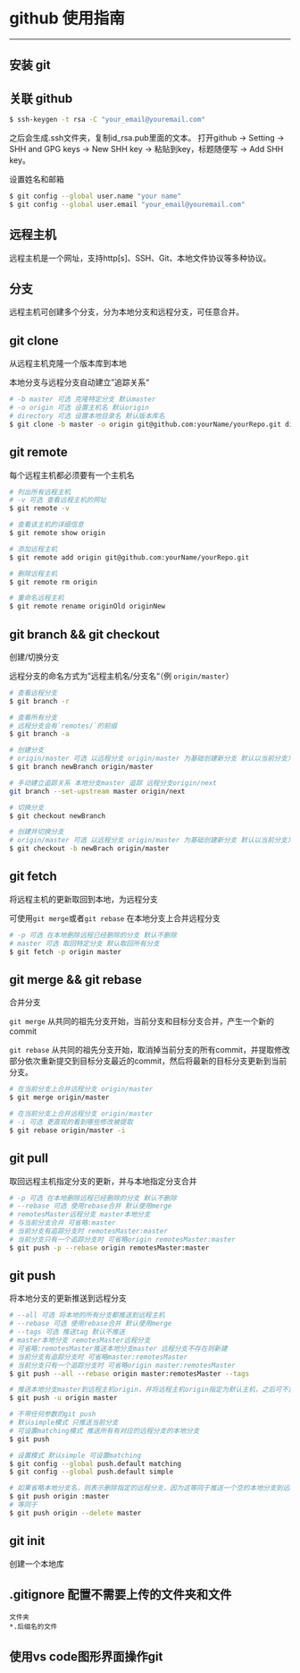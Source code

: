 # github 使用指南

---

## 安装 git

## 关联 github

```bash
$ ssh-keygen -t rsa -C "your_email@youremail.com"
```
之后会生成.ssh文件夹，复制id_rsa.pub里面的文本。
打开github -> Setting -> SHH and GPG keys -> New SHH key -> 粘贴到key，标题随便写 -> Add SHH key。

设置姓名和邮箱

```bash
$ git config --global user.name "your name"
$ git config --global user.email "your_email@youremail.com"
```

## 远程主机

远程主机是一个网址，支持http[s]、SSH、Git、本地文件协议等多种协议。

## 分支

远程主机可创建多个分支，分为本地分支和远程分支，可任意合并。

## git clone

从远程主机克隆一个版本库到本地

本地分支与远程分支自动建立”追踪关系“

```bash
# -b master 可选 克隆特定分支 默认master
# -o origin 可选 设置主机名 默认origin
# directory 可选 设置本地目录名 默认版本库名
$ git clone -b master -o origin git@github.com:yourName/yourRepo.git directory
```

## git remote

每个远程主机都必须要有一个主机名

```bash
# 列出所有远程主机
# -v 可选 查看远程主机的网址
$ git remote -v

# 查看该主机的详细信息
$ git remote show origin

# 添加远程主机
$ git remote add origin git@github.com:yourName/yourRepo.git

# 删除远程主机
$ git remote rm origin

# 重命名远程主机
$ git remote rename originOld originNew
```

## git branch && git checkout

创建/切换分支

远程分支的命名方式为”远程主机名/分支名“（例 `origin/master`）

```bash
# 查看远程分支
$ git branch -r

# 查看所有分支
# 远程分支会有`remotes/`的前缀
$ git branch -a

# 创建分支
# origin/master 可选 以远程分支 origin/master 为基础创建新分支 默认以当前分支为基础
$ git branch newBranch origin/master

# 手动建立追踪关系 本地分支master 追踪 远程分支origin/next
git branch --set-upstream master origin/next

# 切换分支
$ git checkout newBranch

# 创建并切换分支
# origin/master 可选 以远程分支 origin/master 为基础创建新分支 默认以当前分支为基础
$ git checkout -b newBrach origin/master
```

## git fetch

将远程主机的更新取回到本地，为远程分支

可使用`git merge`或者`git rebase` 在本地分支上合并远程分支

```bash
# -p 可选 在本地删除远程已经删除的分支 默认不删除
# master 可选 取回特定分支 默认取回所有分支
$ git fetch -p origin master
```

## git merge && git rebase

合并分支

`git merge` 从共同的祖先分支开始，当前分支和目标分支合并，产生一个新的commit

`git rebase` 从共同的祖先分支开始，取消掉当前分支的所有commit，并提取修改部分依次重新提交到目标分支最近的commit，然后将最新的目标分支更新到当前分支。

```bash
# 在当前分支上合并远程分支 origin/master
$ git merge origin/master

# 在当前分支上合并远程分支 origin/master
# -i 可选 更直观的看到哪些修改被提取
$ git rebase origin/master -i
```

## git pull

取回远程主机指定分支的更新，并与本地指定分支合并

```bash
# -p 可选 在本地删除远程已经删除的分支 默认不删除
# --rebase 可选 使用rebase合并 默认使用merge
# remotesMaster远程分支 master本地分支
# 与当前分支合并 可省略:master
# 当前分支有追踪分支时 remotesMaster:master
# 当前分支只有一个追踪分支时 可省略origin remotesMaster:master
$ git push -p --rebase origin remotesMaster:master
```

## git push

将本地分支的更新推送到远程分支

```bash
# --all 可选 将本地的所有分支都推送到远程主机
# --rebase 可选 使用rebase合并 默认使用merge
# --tags 可选 推送tag 默认不推送
# master本地分支 remotesMaster远程分支
# 可省略:remotesMaster推送本地分支master 远程分支不存在则新建
# 当前分支有追踪分支时 可省略master:remotesMaster
# 当前分支只有一个追踪分支时 可省略origin master:remotesMaster
$ git push --all --rebase origin master:remotesMaster --tags

# 推送本地分支master到远程主机origin，并将远程主机origin指定为默认主机，之后可不加任何参数使用`git push`
$ git push -u origin master

# 不带任何参数的git push
# 默认simple模式 只推送当前分支
# 可设置matching模式 推送所有有对应的远程分支的本地分支
$ git push

# 设置模式 默认simple 可设置matching
$ git config --global push.default matching
$ git config --global push.default simple

# 如果省略本地分支名，则表示删除指定的远程分支，因为这等同于推送一个空的本地分支到远程分支
$ git push origin :master
# 等同于
$ git push origin --delete master
```


## git init

创建一个本地库

## .gitignore 配置不需要上传的文件夹和文件

```
文件夹
*.后缀名的文件
```

## 使用vs code图形界面操作git
